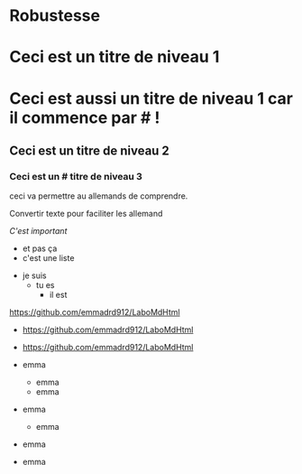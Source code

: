# Robustesse

# Ceci est un titre de niveau 1

# Ceci est aussi un titre de niveau 1 car il commence par # !

## Ceci est un titre de niveau 2

### Ceci est un # titre de niveau 3

ceci va permettre au allemands de comprendre.

Convertir texte pour faciliter les allemand

*C'est important*
* et pas ça
* c'est une liste

- je suis 
    - tu es 
        - il est 

https://github.com/emmadrd912/LaboMdHtml

* https://github.com/emmadrd912/LaboMdHtml
* https://github.com/emmadrd912/LaboMdHtml


* emma
  * emma
  * emma
* emma
  * emma
* emma
* emma